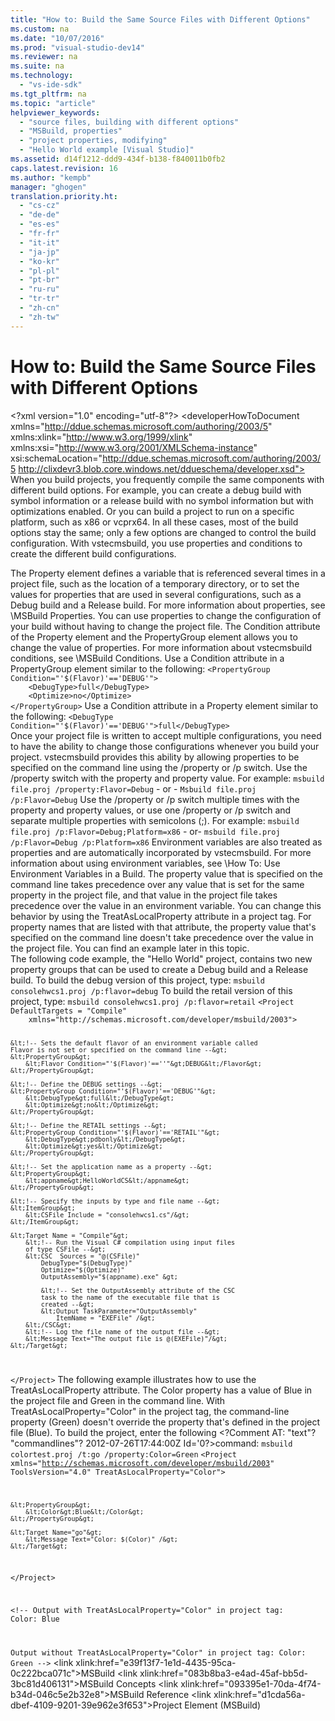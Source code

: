 ```yaml
---
title: "How to: Build the Same Source Files with Different Options"
ms.custom: na
ms.date: "10/07/2016"
ms.prod: "visual-studio-dev14"
ms.reviewer: na
ms.suite: na
ms.technology: 
  - "vs-ide-sdk"
ms.tgt_pltfrm: na
ms.topic: "article"
helpviewer_keywords: 
  - "source files, building with different options"
  - "MSBuild, properties"
  - "project properties, modifying"
  - "Hello World example [Visual Studio]"
ms.assetid: d14f1212-ddd9-434f-b138-f840011b0fb2
caps.latest.revision: 16
ms.author: "kempb"
manager: "ghogen"
translation.priority.ht: 
  - "cs-cz"
  - "de-de"
  - "es-es"
  - "fr-fr"
  - "it-it"
  - "ja-jp"
  - "ko-kr"
  - "pl-pl"
  - "pt-br"
  - "ru-ru"
  - "tr-tr"
  - "zh-cn"
  - "zh-tw"
---
```

# How to: Build the Same Source Files with Different Options
\<?xml version="1.0" encoding="utf-8"?>
\<developerHowToDocument xmlns="http://ddue.schemas.microsoft.com/authoring/2003/5" xmlns:xlink="http://www.w3.org/1999/xlink" xmlns:xsi="http://www.w3.org/2001/XMLSchema-instance" xsi:schemaLocation="http://ddue.schemas.microsoft.com/authoring/2003/5 http://clixdevr3.blob.core.windows.net/ddueschema/developer.xsd">
  <introduction>
    <para>When you build projects, you frequently compile the same components with different build options. For example, you can create a debug build with symbol information or a release build with no symbol information but with optimizations enabled. Or you can build a project to run on a specific platform, such as x86 or <token>vcprx64</token>. In all these cases, most of the build options stay the same; only a few options are changed to control the build configuration. With <token>vstecmsbuild</token>, you use properties and conditions to create the different build configurations.</para>
  </introduction>
  <section>
    <title>Using Properties to Modify Projects</title>
    <content>
      <para>The <unmanagedCodeEntityReference>Property</unmanagedCodeEntityReference> element defines a variable that is referenced several times in a project file, such as the location of a temporary directory, or to set the values for properties that are used in several configurations, such as a Debug build and a Release build. For more information about properties, see \<link xlink:href="962912ac-8931-49bf-a88c-0200b6e37362">MSBuild Properties</link>.</para>
      <para>You can use properties to change the configuration of your build without having to change the project file. The <unmanagedCodeEntityReference>Condition</unmanagedCodeEntityReference> attribute of the <unmanagedCodeEntityReference>Property</unmanagedCodeEntityReference> element and the <unmanagedCodeEntityReference>PropertyGroup</unmanagedCodeEntityReference> element allows you to change the value of properties. For more information about <token>vstecmsbuild</token> conditions, see \<link xlink:href="9d7aa308-b667-48ed-b4c9-a61e49eb0a85">MSBuild Conditions</link>.</para>
      <procedure>
        <title>To set a group of properties based on another property</title>
        <steps class="bullet">
          <step>
            <content>
              <para>Use a <unmanagedCodeEntityReference>Condition</unmanagedCodeEntityReference> attribute in a <unmanagedCodeEntityReference>PropertyGroup</unmanagedCodeEntityReference> element similar to the following:</para>
              <code>&lt;PropertyGroup Condition="'$(Flavor)'=='DEBUG'"&gt;
    &lt;DebugType&gt;full&lt;/DebugType&gt;
    &lt;Optimize&gt;no&lt;/Optimize&gt;
&lt;/PropertyGroup&gt;</code>
            </content>
          </step>
        </steps>
      </procedure>
      <procedure>
        <title>To define a property based on another property</title>
        <steps class="bullet">
          <step>
            <content>
              <para>Use a <unmanagedCodeEntityReference>Condition</unmanagedCodeEntityReference> attribute in a <unmanagedCodeEntityReference>Property</unmanagedCodeEntityReference> element similar to the following:</para>
              <code>&lt;DebugType Condition="'$(Flavor)'=='DEBUG'"&gt;full&lt;/DebugType&gt;</code>
            </content>
          </step>
        </steps>
      </procedure>
    </content>
  </section>
  <section>
    <title>Specifying Properties on the Command Line</title>
    <content>
      <para>Once your project file is written to accept multiple configurations, you need to have the ability to change those configurations whenever you build your project. <token>vstecmsbuild</token> provides this ability by allowing properties to be specified on the command line using the <system>/property</system> or <system>/p</system> switch.</para>
      <procedure>
        <title>To set a project property at the command line</title>
        <steps class="bullet">
          <step>
            <content>
              <para>Use the <system>/property</system> switch with the property and property value. For example:</para>
              <code>msbuild file.proj /property:Flavor=Debug</code>
              <para>- or -</para>
              <code>Msbuild file.proj /p:Flavor=Debug</code>
            </content>
          </step>
        </steps>
      </procedure>
      <procedure>
        <title>To specify more than one project property at the command line</title>
        <steps class="bullet">
          <step>
            <content>
              <para>Use the <system>/property</system> or <system>/p</system> switch multiple times with the property and property values, or use one <system>/property</system> or <system>/p</system> switch and separate multiple properties with semicolons (;). For example:</para>
              <code>msbuild file.proj /p:Flavor=Debug;Platform=x86</code>
              <para>- or-</para>
              <code>msbuild file.proj /p:Flavor=Debug /p:Platform=x86</code>
            </content>
          </step>
        </steps>
      </procedure>
      <para>Environment variables are also treated as properties and are automatically incorporated by <token>vstecmsbuild</token>. For more information about using environment variables, see \<link xlink:href="7f9e4469-8865-4b59-aab3-3ff26bd36e77">How To: Use Environment Variables in a Build</link>.</para>
      <para>The property value that is specified on the command line takes precedence over any value that is set for the same property in the project file, and that value in the project file takes precedence over the value in an environment variable.</para>
      <para>You can change this behavior by using the <unmanagedCodeEntityReference>TreatAsLocalProperty</unmanagedCodeEntityReference> attribute in a project tag. For property names that are listed with that attribute, the property value that's specified on the command line doesn't take precedence over the value in the project file. You can find an example later in this topic.</para>
    </content>
  </section>
  <codeExample>
    <description>
      <content>
        <para>The following code example, the "Hello World" project, contains two new property groups that can be used to create a Debug build and a Release build.</para>
        <para>To build the debug version of this project, type:</para>
        <code>msbuild consolehwcs1.proj /p:flavor=debug</code>
        <para>To build the retail version of this project, type:</para>
        <code>msbuild consolehwcs1.proj /p:flavor=retail</code>
      </content>
    </description>
    <code>&lt;Project DefaultTargets = "Compile"
    xmlns="http://schemas.microsoft.com/developer/msbuild/2003"&gt;

    &lt;!-- Sets the default flavor of an environment variable called 
    Flavor is not set or specified on the command line --&gt;
    &lt;PropertyGroup&gt;
        &lt;Flavor Condition="'$(Flavor)'==''"&gt;DEBUG&lt;/Flavor&gt;
    &lt;/PropertyGroup&gt;

    &lt;!-- Define the DEBUG settings --&gt;
    &lt;PropertyGroup Condition="'$(Flavor)'=='DEBUG'"&gt;
        &lt;DebugType&gt;full&lt;/DebugType&gt;
        &lt;Optimize&gt;no&lt;/Optimize&gt;
    &lt;/PropertyGroup&gt;

    &lt;!-- Define the RETAIL settings --&gt;
    &lt;PropertyGroup Condition="'$(Flavor)'=='RETAIL'"&gt;
        &lt;DebugType&gt;pdbonly&lt;/DebugType&gt;
        &lt;Optimize&gt;yes&lt;/Optimize&gt;
    &lt;/PropertyGroup&gt;

    &lt;!-- Set the application name as a property --&gt;
    &lt;PropertyGroup&gt;
        &lt;appname&gt;HelloWorldCS&lt;/appname&gt;
    &lt;/PropertyGroup&gt;

    &lt;!-- Specify the inputs by type and file name --&gt;
    &lt;ItemGroup&gt;
        &lt;CSFile Include = "consolehwcs1.cs"/&gt;
    &lt;/ItemGroup&gt;

    &lt;Target Name = "Compile"&gt;
        &lt;!-- Run the Visual C# compilation using input files
        of type CSFile --&gt;
        &lt;CSC  Sources = "@(CSFile)"
            DebugType="$(DebugType)"
            Optimize="$(Optimize)"
            OutputAssembly="$(appname).exe" &gt;

            &lt;!-- Set the OutputAssembly attribute of the CSC
            task to the name of the executable file that is 
            created --&gt;
            &lt;Output TaskParameter="OutputAssembly"
                ItemName = "EXEFile" /&gt;
        &lt;/CSC&gt;
        &lt;!-- Log the file name of the output file --&gt;
        &lt;Message Text="The output file is @(EXEFile)"/&gt;
    &lt;/Target&gt;
&lt;/Project&gt;</code>
  </codeExample>
  <codeExample>
    <description>
      <content>
        <para>The following example illustrates how to use the <unmanagedCodeEntityReference>TreatAsLocalProperty</unmanagedCodeEntityReference> attribute. The <codeInline>Color</codeInline> property has a value of <codeInline>Blue</codeInline> in the project file and <codeInline>Green</codeInline> in the command line. With <codeInline>TreatAsLocalProperty="Color"</codeInline> in the project tag, the command-line property (<codeInline>Green</codeInline>) doesn't override the property that's defined in the project file (<codeInline>Blue</codeInline>).</para>
        <para>To build the project, enter the following \<?Comment AT: &quot;text&quot;? &quot;commandlines&quot;? 2012-07-26T17:44:00Z  Id='0?>command:</para>
        <code>msbuild colortest.proj /t:go /property:Color=Green</code>
      </content>
    </description>
    <code>&lt;Project xmlns="http://schemas.microsoft.com/developer/msbuild/2003"
ToolsVersion="4.0" TreatAsLocalProperty="Color"&gt;

    &lt;PropertyGroup&gt;
        &lt;Color&gt;Blue&lt;/Color&gt;
    &lt;/PropertyGroup&gt;

    &lt;Target Name="go"&gt;
        &lt;Message Text="Color: $(Color)" /&gt;
    &lt;/Target&gt;
&lt;/Project&gt;

&lt;!--
  Output with TreatAsLocalProperty="Color" in project tag:
     Color: Blue

  Output without TreatAsLocalProperty="Color" in project tag:
     Color: Green
--&gt;</code>
  </codeExample>
  <relatedTopics>
    \<link xlink:href="e39f13f7-1e1d-4435-95ca-0c222bca071c">MSBuild</link>
\<link xlink:href="083b8ba3-e4ad-45af-bb5d-3bc81d406131">MSBuild Concepts</link>
\<link xlink:href="093395e1-70da-4f74-b34d-046c5e2b32e8">MSBuild Reference</link>
\<link xlink:href="d1cda56a-dbef-4109-9201-39e962e3f653">Project Element (MSBuild)</link></relatedTopics>
</developerHowToDocument>